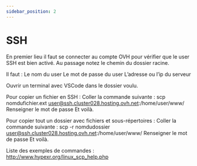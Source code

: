```yaml
---
sidebar_position: 2
---
```


# SSH

En premier lieu il faut se connecter au compte OVH pour vérifier que le user SSH est bien activé. Au passage notez le chemin du dossier racine.

Il faut :
Le nom du user
Le mot de passe du user
L’adresse ou l’ip du serveur

Ouvrir un terminal avec VSCode dans le dossier voulu.

Pour copier un fichier en SSH :
Coller la commande suivante : 
scp nomdufichier.ext user@ssh.cluster028.hosting.ovh.net:/home/user/www/
Renseigner le mot de passe
Et voilà.

Pour copier tout un dossier avec fichiers et sous-répertoires :
Coller la commande suivante : 
scp -r nomdudossier user@ssh.cluster028.hosting.ovh.net:/home/user/www/
Renseigner le mot de passe
Et voilà.

Liste des exemples de commandes :
http://www.hypexr.org/linux_scp_help.php